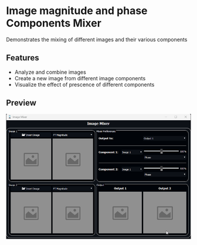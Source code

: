 # Image magnitude and phase Components Mixer

Demonstrates the mixing of different images and their various components

## Features

* Analyze and combine images
* Create a new image from different image components
* Visualize the effect of prescence of different components

## Preview

![animation](./preview.gif)
